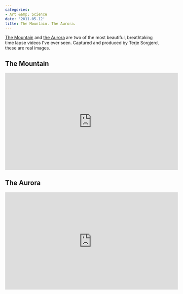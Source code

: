 ```yaml
---
categories:
- Art &amp; Science
date: '2011-05-12'
title: The Mountain. The Aurora.
---
```


<a href="http://vimeo.com/22439234">The Mountain</a> and <a href="http://vimeo.com/21294655">the Aurora</a> are two of the most beautiful, breathtaking time lapse videos I've ever seen. Captured and produced by Terje Sorgjerd, these are real images.

<h2>The Mountain</h2>

<p align="center"><iframe src="https://player.vimeo.com/video/22439234" width="560" height="315" frameborder="0"></iframe></p>

<h2>The Aurora</h2>

<p align="center"><iframe src="https://player.vimeo.com/video/21294655" width="560" height="315" frameborder="0"></iframe></p>